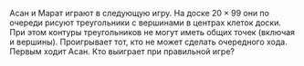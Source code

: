 Асан  и Марат  играют  в  следующую  игру.  На  доске $20 \times 99$ они по очереди рисуют треугольники с вершинами в центрах клеток доски. При этом контуры треугольников не могут иметь общих точек (включая и вершины). Проигрывает тот, кто не может сделать очередного хода. Первым ходит Асан. Кто выиграет при правильной игре?